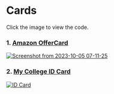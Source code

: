 # Cards 
Click the image to view the code.
### 1. [Amazon OfferCard](https://github.com/KKBUGHUNTER/TailwindCSS-Notes/blob/main/Card/Anazon%20OfferCard.html)
[![Screenshot from 2023-10-05 07-11-25](https://github.com/KKBUGHUNTER/TailwindCSS-Notes/assets/91019132/733495fd-4665-47c2-a691-d1cca8dfa8ca)](https://codepen.io/karthikeyan2110/pen/VwqEEwQ)

### 2. [My College ID Card](https://github.com/KKBUGHUNTER/TailwindCSS-Notes/blob/main/Card/My%20College%20ID%20Card.html)
[![ID Card](https://github.com/KKBUGHUNTER/TailwindCSS-Notes/assets/91019132/7edd6159-6b78-44a9-9c05-d7ad3bf9bdc5)](https://codepen.io/karthikeyan2110/pen/gOZBQOO?editors=1000)


